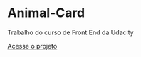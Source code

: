 # Animal-Card

Trabalho do curso de Front End da Udacity

<a href="https://camillodev.github.io/AnimalCard/">Acesse o projeto</a>

